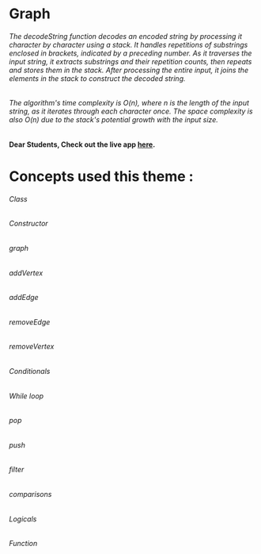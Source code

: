 # Graph

###### The decodeString function decodes an encoded string by processing it character by character using a stack. It handles repetitions of substrings enclosed in brackets, indicated by a preceding number. As it traverses the input string, it extracts substrings and their repetition counts, then repeats and stores them in the stack. After processing the entire input, it joins the elements in the stack to construct the decoded string.

###### The algorithm's time complexity is O(n), where n is the length of the input string, as it iterates through each character once. The space complexity is also O(n) due to the stack's potential growth with the input size.

#### Dear Students, Check out the live app [here](https://kdeepika-brs.github.io/Decode-String/).

# Concepts used this theme :
###### Class
###### Constructor
###### graph
###### addVertex
###### addEdge
###### removeEdge
###### removeVertex
###### Conditionals
###### While loop
###### pop
###### push
###### filter
###### comparisons
###### Logicals
###### Function
